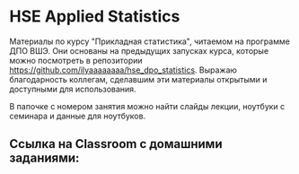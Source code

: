 # HSE Applied Statistics
Материалы по курсу "Прикладная статистика", читаемом на программе ДПО ВШЭ. Они основаны на предыдущих запусках курса, которые можно посмотреть в репозитории https://github.com/ilyaaaaaaaa/hse_dpo_statistics. Выражаю благодарность коллегам, сделавшим эти материалы открытыми и доступными для использования.

В папочке с номером занятия можно найти слайды лекции, ноутбуки с семинара и данные для ноутбуков.

## Ссылка на Classroom c домашними заданиями: 
